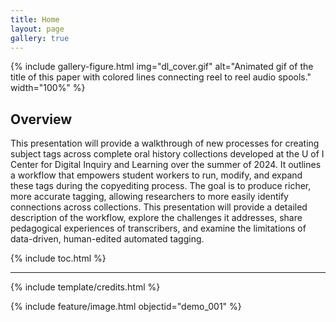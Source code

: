 ```yaml
---
title: Home
layout: page
gallery: true
---
```


{% include gallery-figure.html img="dl_cover.gif" alt="Animated gif of the title of this paper with colored lines connecting reel to reel audio spools." width="100%" %}

## Overview

This presentation will provide a walkthrough of new processes for creating subject tags across complete oral history collections developed at the U of I Center for Digital Inquiry and Learning over the summer of 2024. It outlines a workflow that empowers student workers to run, modify, and expand these tags during the copyediting process. The goal is to produce richer, more accurate tagging, allowing researchers to more easily identify connections across collections. This presentation will provide a detailed description of the workflow, explore the challenges it addresses, share pedagogical experiences of transcribers, and examine the limitations of data-driven, human-edited automated tagging.

{% include toc.html %}

------

{% include template/credits.html %}

{% include feature/image.html objectid="demo_001" %}
